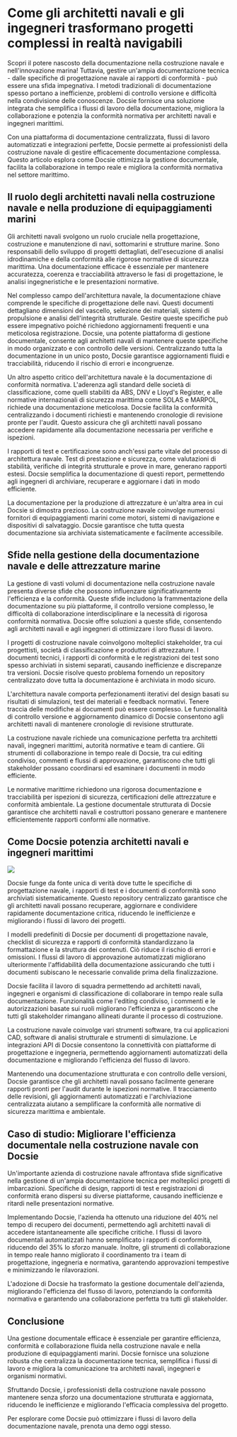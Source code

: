 # Come gli architetti navali e gli ingegneri trasformano progetti complessi in realtà navigabili

Scopri il potere nascosto della documentazione nella costruzione navale e nell'innovazione marina! Tuttavia, gestire un'ampia documentazione tecnica - dalle specifiche di progettazione navale ai rapporti di conformità - può essere una sfida impegnativa. I metodi tradizionali di documentazione spesso portano a inefficienze, problemi di controllo versione e difficoltà nella condivisione delle conoscenze. Docsie fornisce una soluzione integrata che semplifica i flussi di lavoro della documentazione, migliora la collaborazione e potenzia la conformità normativa per architetti navali e ingegneri marittimi.

Con una piattaforma di documentazione centralizzata, flussi di lavoro automatizzati e integrazioni perfette, Docsie permette ai professionisti della costruzione navale di gestire efficacemente documentazione complessa. Questo articolo esplora come Docsie ottimizza la gestione documentale, facilita la collaborazione in tempo reale e migliora la conformità normativa nel settore marittimo.

## Il ruolo degli architetti navali nella costruzione navale e nella produzione di equipaggiamenti marini

Gli architetti navali svolgono un ruolo cruciale nella progettazione, costruzione e manutenzione di navi, sottomarini e strutture marine. Sono responsabili dello sviluppo di progetti dettagliati, dell'esecuzione di analisi idrodinamiche e della conformità alle rigorose normative di sicurezza marittima. Una documentazione efficace è essenziale per mantenere accuratezza, coerenza e tracciabilità attraverso le fasi di progettazione, le analisi ingegneristiche e le presentazioni normative.

Nel complesso campo dell'architettura navale, la documentazione chiave comprende le specifiche di progettazione delle navi. Questi documenti dettagliano dimensioni del vascello, selezione dei materiali, sistemi di propulsione e analisi dell'integrità strutturale. Gestire queste specifiche può essere impegnativo poiché richiedono aggiornamenti frequenti e una meticolosa registrazione. Docsie, una potente piattaforma di gestione documentale, consente agli architetti navali di mantenere queste specifiche in modo organizzato e con controllo delle versioni. Centralizzando tutta la documentazione in un unico posto, Docsie garantisce aggiornamenti fluidi e tracciabilità, riducendo il rischio di errori e incongruenze.

Un altro aspetto critico dell'architettura navale è la documentazione di conformità normativa. L'aderenza agli standard delle società di classificazione, come quelli stabiliti da ABS, DNV e Lloyd's Register, e alle normative internazionali di sicurezza marittima come SOLAS e MARPOL, richiede una documentazione meticolosa. Docsie facilita la conformità centralizzando i documenti richiesti e mantenendo cronologie di revisione pronte per l'audit. Questo assicura che gli architetti navali possano accedere rapidamente alla documentazione necessaria per verifiche e ispezioni.

I rapporti di test e certificazione sono anch'essi parte vitale del processo di architettura navale. Test di prestazione e sicurezza, come valutazioni di stabilità, verifiche di integrità strutturale e prove in mare, generano rapporti estesi. Docsie semplifica la documentazione di questi report, permettendo agli ingegneri di archiviare, recuperare e aggiornare i dati in modo efficiente.

La documentazione per la produzione di attrezzature è un'altra area in cui Docsie si dimostra prezioso. La costruzione navale coinvolge numerosi fornitori di equipaggiamenti marini come motori, sistemi di navigazione e dispositivi di salvataggio. Docsie garantisce che tutta questa documentazione sia archiviata sistematicamente e facilmente accessibile.

## Sfide nella gestione della documentazione navale e delle attrezzature marine

La gestione di vasti volumi di documentazione nella costruzione navale presenta diverse sfide che possono influenzare significativamente l'efficienza e la conformità. Queste sfide includono la frammentazione della documentazione su più piattaforme, il controllo versione complesso, le difficoltà di collaborazione interdisciplinare e la necessità di rigorosa conformità normativa. Docsie offre soluzioni a queste sfide, consentendo agli architetti navali e agli ingegneri di ottimizzare i loro flussi di lavoro.

I progetti di costruzione navale coinvolgono molteplici stakeholder, tra cui progettisti, società di classificazione e produttori di attrezzature. I documenti tecnici, i rapporti di conformità e le registrazioni dei test sono spesso archiviati in sistemi separati, causando inefficienze e discrepanze tra versioni. Docsie risolve questo problema fornendo un repository centralizzato dove tutta la documentazione è archiviata in modo sicuro.

L'architettura navale comporta perfezionamenti iterativi del design basati su risultati di simulazioni, test dei materiali e feedback normativi. Tenere traccia delle modifiche ai documenti può essere complesso. Le funzionalità di controllo versione e aggiornamento dinamico di Docsie consentono agli architetti navali di mantenere cronologie di revisione strutturate.

La costruzione navale richiede una comunicazione perfetta tra architetti navali, ingegneri marittimi, autorità normative e team di cantiere. Gli strumenti di collaborazione in tempo reale di Docsie, tra cui editing condiviso, commenti e flussi di approvazione, garantiscono che tutti gli stakeholder possano coordinarsi ed esaminare i documenti in modo efficiente.

Le normative marittime richiedono una rigorosa documentazione e tracciabilità per ispezioni di sicurezza, certificazioni delle attrezzature e conformità ambientale. La gestione documentale strutturata di Docsie garantisce che architetti navali e costruttori possano generare e mantenere efficientemente rapporti conformi alle normative.

## Come Docsie potenzia architetti navali e ingegneri marittimi

![](https://cdn.docsie.io/workspace_PxAvC1Uenuc7ad6H3/doc_wn84Jkoc6hIMTO2eE/file_swf3iYQrJIFPjoDx6/image_cff3494d-50fe-0d8b-82e3-989ae0f56f9e.jpg)

Docsie funge da fonte unica di verità dove tutte le specifiche di progettazione navale, i rapporti di test e i documenti di conformità sono archiviati sistematicamente. Questo repository centralizzato garantisce che gli architetti navali possano recuperare, aggiornare e condividere rapidamente documentazione critica, riducendo le inefficienze e migliorando i flussi di lavoro dei progetti.

I modelli predefiniti di Docsie per documenti di progettazione navale, checklist di sicurezza e rapporti di conformità standardizzano la formattazione e la struttura dei contenuti. Ciò riduce il rischio di errori e omissioni. I flussi di lavoro di approvazione automatizzati migliorano ulteriormente l'affidabilità della documentazione assicurando che tutti i documenti subiscano le necessarie convalide prima della finalizzazione.

Docsie facilita il lavoro di squadra permettendo ad architetti navali, ingegneri e organismi di classificazione di collaborare in tempo reale sulla documentazione. Funzionalità come l'editing condiviso, i commenti e le autorizzazioni basate sui ruoli migliorano l'efficienza e garantiscono che tutti gli stakeholder rimangano allineati durante il processo di costruzione.

La costruzione navale coinvolge vari strumenti software, tra cui applicazioni CAD, software di analisi strutturale e strumenti di simulazione. Le integrazioni API di Docsie consentono la connettività con piattaforme di progettazione e ingegneria, permettendo aggiornamenti automatizzati della documentazione e migliorando l'efficienza del flusso di lavoro.

Mantenendo una documentazione strutturata e con controllo delle versioni, Docsie garantisce che gli architetti navali possano facilmente generare rapporti pronti per l'audit durante le ispezioni normative. Il tracciamento delle revisioni, gli aggiornamenti automatizzati e l'archiviazione centralizzata aiutano a semplificare la conformità alle normative di sicurezza marittima e ambientale.

## Caso di studio: Migliorare l'efficienza documentale nella costruzione navale con Docsie

Un'importante azienda di costruzione navale affrontava sfide significative nella gestione di un'ampia documentazione tecnica per molteplici progetti di imbarcazioni. Specifiche di design, rapporti di test e registrazioni di conformità erano dispersi su diverse piattaforme, causando inefficienze e ritardi nelle presentazioni normative.

Implementando Docsie, l'azienda ha ottenuto una riduzione del 40% nel tempo di recupero dei documenti, permettendo agli architetti navali di accedere istantaneamente alle specifiche critiche. I flussi di lavoro documentali automatizzati hanno semplificato i rapporti di conformità, riducendo del 35% lo sforzo manuale. Inoltre, gli strumenti di collaborazione in tempo reale hanno migliorato il coordinamento tra i team di progettazione, ingegneria e normativa, garantendo approvazioni tempestive e minimizzando le rilavorazioni.

L'adozione di Docsie ha trasformato la gestione documentale dell'azienda, migliorando l'efficienza del flusso di lavoro, potenziando la conformità normativa e garantendo una collaborazione perfetta tra tutti gli stakeholder.

## Conclusione

Una gestione documentale efficace è essenziale per garantire efficienza, conformità e collaborazione fluida nella costruzione navale e nella produzione di equipaggiamenti marini. Docsie fornisce una soluzione robusta che centralizza la documentazione tecnica, semplifica i flussi di lavoro e migliora la comunicazione tra architetti navali, ingegneri e organismi normativi.

Sfruttando Docsie, i professionisti della costruzione navale possono mantenere senza sforzo una documentazione strutturata e aggiornata, riducendo le inefficienze e migliorando l'efficacia complessiva del progetto.

Per esplorare come Docsie può ottimizzare i flussi di lavoro della documentazione navale, prenota una demo oggi stesso.